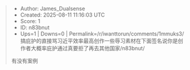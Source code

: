 > - Author: James_Dualsense
> - Created: 2025-08-11 11:16:03 UTC
> - Score: 1
> - ID: n83bnut
> - Ups=1 | Downs=0 | Permalink=/r/iwanttorun/comments/1mmuks3/搞庇护的直接骂习近平效率最高创作一些辱习素材在下面签名说你是创作者大概率庇护通过真要拒了再去其他国家/n83bnut/
>
> 有没有案例
